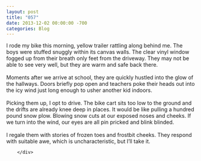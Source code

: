 ```yaml
---
layout: post
title: "057"
date: 2013-12-02 00:00:00 -700
categories: Blog
---
```


<div class="blog-content">
				<div class="paragraph" style="text-align:left;">I rode my bike this morning, yellow trailer rattling along behind me. The boys were stuffed snuggly within its canvas walls. The clear vinyl window fogged up from their breath only feet from the driveway. They may not be able to see very well, but they are warm and safe back there. <br><span style=""></span><br><span style=""></span>Moments after we arrive at school, they are quickly hustled into the glow of the hallways. Doors briefly pop open and teachers poke their heads out into the icy wind just long enough to usher another kid indoors. <br><span style=""></span><br><span style=""></span>Picking them up, I opt to drive. The bike cart sits too low to the ground and the drifts are already knee deep in places. It would be like pulling a hundred pound snow plow. Blowing snow cuts at our exposed noses and cheeks. If we turn into the wind, our eyes are all pin pricked and blink blinded. <br><span style=""></span><br><span style=""></span>I regale them with stories of frozen toes and frostbit cheeks. They respond with suitable awe, which is uncharacteristic, but I&rsquo;ll take it. <br></div>

		</div>
        